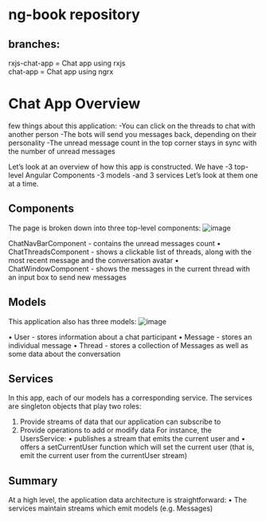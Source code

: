 # ng-book repository

## branches:

rxjs-chat-app = Chat app using rxjs<br>
chat-app  = Chat app using ngrx


# Chat App Overview
few things about this application:
-You can click on the threads to chat with another person
-The bots will send you messages back, depending on their personality
-The unread message count in the top corner stays in sync with the number of unread messages

Let’s look at an overview of how this app is constructed. We have
-3 top-level Angular Components
-3 models
-and 3 services
Let’s look at them one at a time.

## Components
The page is broken down into three top-level components:
![image](https://user-images.githubusercontent.com/46129649/178409050-ca9a0905-0df7-47c8-9a86-8e02b1d8afac.png)

 ChatNavBarComponent - contains the unread messages count
• ChatThreadsComponent - shows a clickable list of threads, along with the most
recent message and the conversation avatar
• ChatWindowComponent - shows the messages in the current thread with an input
box to send new messages

## Models
This application also has three models:
![image](https://user-images.githubusercontent.com/46129649/178409082-258eca99-0b91-4428-8a1c-b046f6ca7e4a.png)

• User - stores information about a chat participant
• Message - stores an individual message
• Thread - stores a collection of Messages as well as some data about the
conversation
## Services
In this app, each of our models has a corresponding service. The services are singleton
objects that play two roles:

1. Provide streams of data that our application can subscribe to
2. Provide operations to add or modify data
For instance, the UsersService:
• publishes a stream that emits the current user and
• offers a setCurrentUser function which will set the current user (that is, emit
the current user from the currentUser stream)
## Summary
At a high level, the application data architecture is straightforward:
• The services maintain streams which emit models (e.g. Messages)
